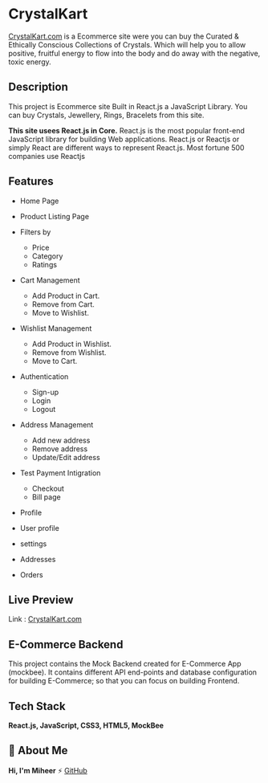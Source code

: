 # CrystalKart

[CrystalKart.com](https://crystalkart.netlify.app/) is a Ecommerce site were you can buy the Curated & Ethically Conscious Collections of Crystals. Which will help you to allow positive, fruitful energy to flow into the body and do away with the negative, toxic energy.

## Description

This project is Ecommerce site Built in React.js a JavaScript Library.
You can buy Crystals, Jewellery, Rings, Bracelets from this site.

**This site usees React.js in Core.**
React.js is the most popular front-end JavaScript library for building Web applications. React.js or Reactjs or simply React are different ways to represent React.js. Most fortune 500 companies use Reactjs

## Features

- Home Page
- Product Listing Page
- Filters by
  - Price
  - Category
  - Ratings
- Cart Management

  - Add Product in Cart.
  - Remove from Cart.
  - Move to Wishlist.

- Wishlist Management

  - Add Product in Wishlist.
  - Remove from Wishlist.
  - Move to Cart.

- Authentication
  - Sign-up
  - Login
  - Logout

- Address Management
  - Add new address
  - Remove address
  - Update/Edit address

- Test Payment Intigration
  - Checkout
  - Bill page
 
 - Profile
  - User profile
  - settings 
  - Addresses
  - Orders

## Live Preview

Link : [CrystalKart.com](https://crystalkart.netlify.app/)

## E-Commerce Backend

This project contains the Mock Backend created for E-Commerce App (mockbee). It contains different API end-points and database configuration for building E-Commerce; so that you can focus on building Frontend.

## Tech Stack

**React.js, JavaScript, CSS3, HTML5, MockBee**

## 🚀 About Me

**Hi, I'm Miheer**
⚡ [GitHub](https://github.com/MiheerTamkhane)

